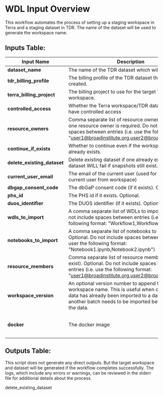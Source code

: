 # WDL Input Overview
This workflow automates the process of setting up a staging workspace in Terra and a staging dataset in TDR. The name of the dataset will be used to generate the workspace name.


## Inputs Table:
| Input Name                  | Description                                                                                                                                                                                                   | Type    | Required | Default                                                                                     |
|-----------------------------|---------------------------------------------------------------------------------------------------------------------------------------------------------------------------------------------------------------|---------|----------|---------------------------------------------------------------------------------------------|
| **dataset_name**            | The name of the TDR dataset which will be created.                                                                                                                                                            | String  | Yes      | N/A                                                                                         |
| **tdr_billing_profile**     | The billing profile of the TDR dataset that will be created.                                                                                                                                                  | String  | Yes      | N/A                                                                                         |
| **terra_billing_project**   | The billing project to use for the target Terra workspace.                                                                                                                                                    | String  | Yes      | N/A                                                                                         |
| **controlled_access**       | Whether the Terra workspace/TDR dataset should have controlled access                                                                                                                                         | Boolean | Yes      | N/A                                                                                         |
| **resource_owners**         | Comma separate list of resource owner(s). At least one resource owner is required. Do not include spaces between entries (i.e. use the following format: "user1@broadinstitute.org,user2@broadinstitute.org") | String  | Yes      | N/A                                                                                         |
| **continue_if_exists**      | Whether to continue even if the workspace/dataset already exists.                                                                                                                                             | Boolean | Yes      | N/A                                                                                         |
| **delete_existing_dataset** | Delete existing dataset if one already exists. Deleting dataset WILL fail if snapshots still exist.                                                                                                           | Boolean | Yes      | N/A                                                                                         |
| **current_user_email**      | The email of the current user (used for removing current user from workspace)                                                                                                                                 | String  | Yes      | N/A                                                                                         |
| **dbgap_consent_code**      | The dbGaP consent code (if it exists). Optional.                                                                                                                                                              | String  | No       | N/A                                                                                         |
| **phs_id**                  | The PHS id if it exists. Optional.                                                                                                                                                                            | String  | No       | N/A                                                                                         |
| **duos_identifier**         | The DUOS identifier (if it exists). Optional                                                                                                                                                                  | String  | No       | N/A                                                                                         |
| **wdls_to_import**          | A comma separate list of WDLs to import. Optional. Do not include spaces between entries (i.e. user the following format: "Workflow1,Workflow2")                                                              | String  | No       | N/A                                                                                         |
| **notebooks_to_import**     | A comma separate list of notebooks to import. Optional. Do not include spaces between entries (i.e. user the following format: "Notebook1.ipynb,Notebook2.ipynb")                                             | String  | No       | N/A                                                                                         |
| **resource_members**        | Comma separate list of resource members (if they exist). Optional. Do not include spaces between entries (i.e. use the following format: "user1@broadinstitute.org,user2@broadinstitute.org")                 | String  | No       | N/A                                                                                         |
| **workspace_version**       | An optional version number to append to the workspace name. This is useful when one batch of data has already been imported to a dataset and another batch needs to be imported before publicizing the data.  | Int     | No       | N/A                                                                                         |
| **docker**                  | The docker image                                                                                                                                                                                              | String  | No       | us-central1-docker.pkg.dev/operations-portal-427515/ops-toolbox/ops_terra_utils_slim:latest |

## Outputs Table:
This script does not generate any direct outputs. But the target workspace and dataset will be generated if the workflow completes successfully. The logs, which include any errors or warnings, can be reviewed in the stderr file for additional details about the process.

delete_existing_dataset
